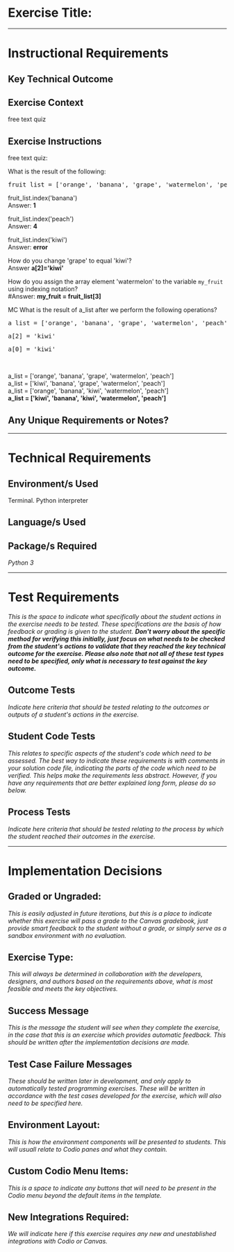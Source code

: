 # Exercise Title:
---
# Instructional Requirements
## Key Technical Outcome

## Exercise Context
free text quiz

## Exercise Instructions

free text quiz:

What is the result of the following:

<pre>fruit_list = ['orange', 'banana', 'grape', 'watermelon', 'peach']</pre>

fruit_list.index('banana') <br>
Answer: <b> 1 </b> <br>

fruit_list.index('peach') <br>
Answer: <b> 4 </b> <br>

fruit_list.index('kiwi') <br>
Answer: <b> error  </b> <br>

How do you change 'grape' to equal 'kiwi'? <br>
Answer <b> a[2]='kiwi' </b>

How do you assign the array element 'watermelon' to the variable <code>my_fruit</code> using indexing notation?  <br>
#Answer: <b> my_fruit = fruit_list[3] </b> 

MC 
What is the result of a_list after we perform the following operations?

<pre>a_list = ['orange', 'banana', 'grape', 'watermelon', 'peach']</pre>
<pre>a[2] = 'kiwi'</pre>
<pre>a[0] = 'kiwi'</pre><br>

a_list = ['orange', 'banana', 'grape', 'watermelon', 'peach'] <br>
a_list = ['kiwi', 'banana', 'grape', 'watermelon', 'peach']<br>
a_list = ['orange', 'banana', 'kiwi', 'watermelon', 'peach']<br>
<b>a_list = ['kiwi', 'banana', 'kiwi', 'watermelon', 'peach']</b>



## Any Unique Requirements or Notes?

---
# Technical Requirements
<em><strong></strong></em>

## Environment/s Used
Terminal. Python interpreter

## Language/s Used
<em></em>

## Package/s Required
<em>Python 3</em>

---
# Test Requirements
<em>This is the space to indicate what specifically about the student actions in the exercise needs to be tested. These specifications are the basis of how feedback or grading is given to the student. <strong>Don't worry about the specific method for verifying this initially, just focus on what needs to be checked from the student's actions to validate that they reached the key technical outcome for the exercise. Please also note that not all of these test types need to be specified, only what is necessary to test against the key outcome.</strong></em>

## Outcome Tests
<em>Indicate here criteria that should be tested relating to the outcomes or outputs of a student's actions in the exercise.</em>

## Student Code Tests
<em>This relates to specific aspects of the student's code which need to be assessed. The best way to indicate these requirements is with comments in your solution code file, indicating the parts of the code which need to be verified. This helps make the requirements less abstract. However, if you have any requirements that are better explained long form, please do so below.</em>

## Process Tests
<em>Indicate here criteria that should be tested relating to the process by which the student reached their outcomes in the exercise.</em>

---
#  Implementation Decisions

## Graded or Ungraded:
<em>This is easily adjusted in future iterations, but this is a place to indicate whether this exercise will pass a grade to the Canvas gradebook, just provide smart feedback to the student without a grade, or simply serve as a sandbox environment with no evaluation.</em>

## Exercise Type:
<em>This will always be determined in collaboration with the developers, designers, and authors based on the requirements above, what is most feasible and meets the key objectives.</em>

## Success Message
<em>This is the message the student will see when they complete the exercise, in the case that this is an exercise which provides automatic feedback. This should be written after the implementation decisions are made.</em>

## Test Case Failure Messages
<em>These should be written later in development, and only apply to automatically tested programming exercises. These will be written in accordance with the test cases developed for the exercise, which will also need to be specified here.</em>

## Environment Layout:
<em>This is how the environment components will be presented to students. This will usuall relate to Codio panes and what they contain.</em>

## Custom Codio Menu Items:
<em>This is a space to indicate any buttons that will need to be present in the Codio menu beyond the default items in the template.</em>

## New Integrations Required:
<em>We will indicate here if this exercise requires any new and unestablished integrations with Codio or Canvas.</em>
